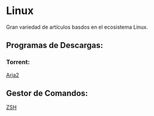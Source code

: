 # Linux

Gran variedad de artículos basdos en el ecosistema Linux.

## Programas de Descargas:
### Torrent:

[Aria2](./Programas_para_Linux/Aria2.html)

## Gestor de Comandos:

[ZSH](./ZSH.html)
